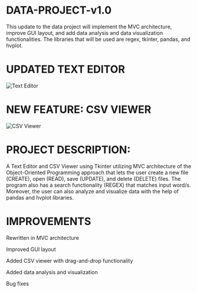 # DATA-PROJECT-v1.0

This update to the data project will implement the MVC architecture, improve GUI layout, and add data analysis and data visualization functionalities. 
The libraries that will be used are regex, tkinter, pandas, and hvplot.  

# UPDATED TEXT EDITOR
![Text Editor](https://github.com/johanncatalla/DATA-PROJECT-v1.0/blob/main/images/text_editor.png)

# NEW FEATURE: CSV VIEWER
![CSV Viewer](https://github.com/johanncatalla/DATA-PROJECT-v1.0/blob/main/images/CSV%20viewer.png)

# PROJECT DESCRIPTION:

A Text Editor and CSV Viewer using Tkinter utilizing MVC architecture of the Object-Oriented Programming approach that lets the user create a new file (CREATE), open (READ), save (UPDATE), and delete (DELETE) files. The program also has a search functionality (REGEX) that matches input word/s. Moreover, the user can also analyze and visualize data with the help of pandas and hvplot libraries.

# IMPROVEMENTS

Rewritten in MVC architecture

Improved GUI layout

Added CSV viewer with drag-and-drop functionality
 
Added data analysis and visualization

Bug fixes
